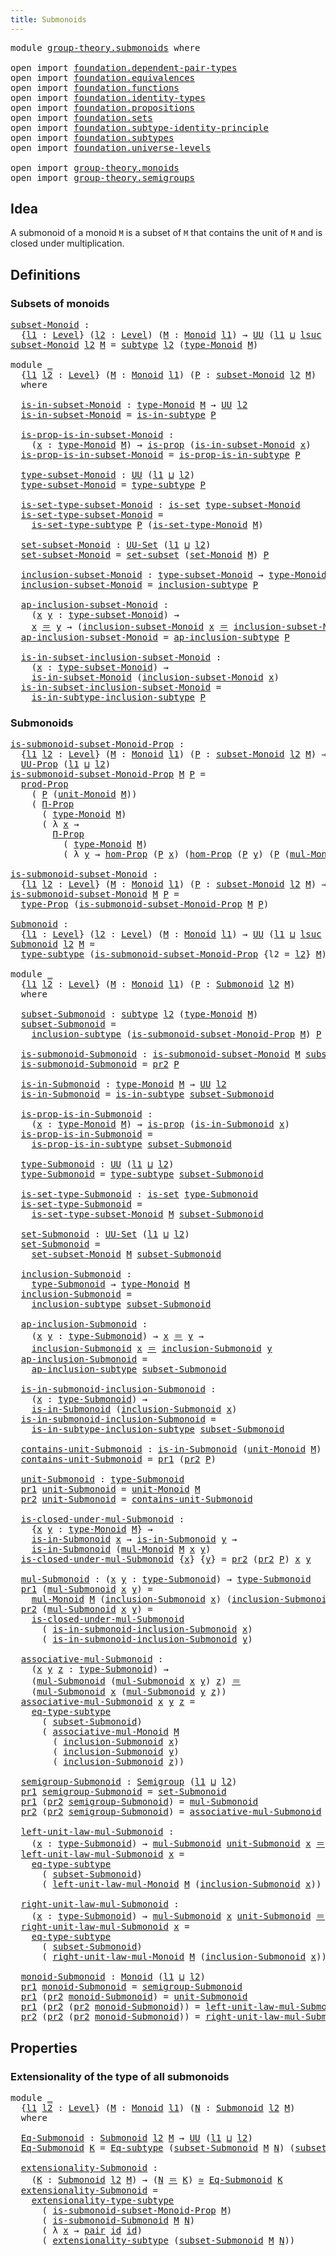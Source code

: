 ```yaml
---
title: Submonoids
---
```


<pre class="Agda"><a id="36" class="Keyword">module</a> <a id="43" href="group-theory.submonoids.html" class="Module">group-theory.submonoids</a> <a id="67" class="Keyword">where</a>

<a id="74" class="Keyword">open</a> <a id="79" class="Keyword">import</a> <a id="86" href="foundation.dependent-pair-types.html" class="Module">foundation.dependent-pair-types</a>
<a id="118" class="Keyword">open</a> <a id="123" class="Keyword">import</a> <a id="130" href="foundation.equivalences.html" class="Module">foundation.equivalences</a>
<a id="154" class="Keyword">open</a> <a id="159" class="Keyword">import</a> <a id="166" href="foundation.functions.html" class="Module">foundation.functions</a>
<a id="187" class="Keyword">open</a> <a id="192" class="Keyword">import</a> <a id="199" href="foundation.identity-types.html" class="Module">foundation.identity-types</a>
<a id="225" class="Keyword">open</a> <a id="230" class="Keyword">import</a> <a id="237" href="foundation.propositions.html" class="Module">foundation.propositions</a>
<a id="261" class="Keyword">open</a> <a id="266" class="Keyword">import</a> <a id="273" href="foundation.sets.html" class="Module">foundation.sets</a>
<a id="289" class="Keyword">open</a> <a id="294" class="Keyword">import</a> <a id="301" href="foundation.subtype-identity-principle.html" class="Module">foundation.subtype-identity-principle</a>
<a id="339" class="Keyword">open</a> <a id="344" class="Keyword">import</a> <a id="351" href="foundation.subtypes.html" class="Module">foundation.subtypes</a>
<a id="371" class="Keyword">open</a> <a id="376" class="Keyword">import</a> <a id="383" href="foundation.universe-levels.html" class="Module">foundation.universe-levels</a>

<a id="411" class="Keyword">open</a> <a id="416" class="Keyword">import</a> <a id="423" href="group-theory.monoids.html" class="Module">group-theory.monoids</a>
<a id="444" class="Keyword">open</a> <a id="449" class="Keyword">import</a> <a id="456" href="group-theory.semigroups.html" class="Module">group-theory.semigroups</a>
</pre>
## Idea

A submonoid of a monoid `M` is a subset of `M` that contains the unit of `M` and is closed under multiplication.

## Definitions

### Subsets of monoids

<pre class="Agda"><a id="subset-Monoid"></a><a id="656" href="group-theory.submonoids.html#656" class="Function">subset-Monoid</a> <a id="670" class="Symbol">:</a>
  <a id="674" class="Symbol">{</a><a id="675" href="group-theory.submonoids.html#675" class="Bound">l1</a> <a id="678" class="Symbol">:</a> <a id="680" href="Agda.Primitive.html#597" class="Postulate">Level</a><a id="685" class="Symbol">}</a> <a id="687" class="Symbol">(</a><a id="688" href="group-theory.submonoids.html#688" class="Bound">l2</a> <a id="691" class="Symbol">:</a> <a id="693" href="Agda.Primitive.html#597" class="Postulate">Level</a><a id="698" class="Symbol">)</a> <a id="700" class="Symbol">(</a><a id="701" href="group-theory.submonoids.html#701" class="Bound">M</a> <a id="703" class="Symbol">:</a> <a id="705" href="group-theory.monoids.html#1025" class="Function">Monoid</a> <a id="712" href="group-theory.submonoids.html#675" class="Bound">l1</a><a id="714" class="Symbol">)</a> <a id="716" class="Symbol">→</a> <a id="718" href="foundation-core.universe-levels.html#235" class="Primitive">UU</a> <a id="721" class="Symbol">(</a><a id="722" href="group-theory.submonoids.html#675" class="Bound">l1</a> <a id="725" href="Agda.Primitive.html#810" class="Primitive Operator">⊔</a> <a id="727" href="Agda.Primitive.html#780" class="Primitive">lsuc</a> <a id="732" href="group-theory.submonoids.html#688" class="Bound">l2</a><a id="734" class="Symbol">)</a>
<a id="736" href="group-theory.submonoids.html#656" class="Function">subset-Monoid</a> <a id="750" href="group-theory.submonoids.html#750" class="Bound">l2</a> <a id="753" href="group-theory.submonoids.html#753" class="Bound">M</a> <a id="755" class="Symbol">=</a> <a id="757" href="foundation-core.subtypes.html#2275" class="Function">subtype</a> <a id="765" href="group-theory.submonoids.html#750" class="Bound">l2</a> <a id="768" class="Symbol">(</a><a id="769" href="group-theory.monoids.html#1200" class="Function">type-Monoid</a> <a id="781" href="group-theory.submonoids.html#753" class="Bound">M</a><a id="782" class="Symbol">)</a>

<a id="785" class="Keyword">module</a> <a id="792" href="group-theory.submonoids.html#792" class="Module">_</a>
  <a id="796" class="Symbol">{</a><a id="797" href="group-theory.submonoids.html#797" class="Bound">l1</a> <a id="800" href="group-theory.submonoids.html#800" class="Bound">l2</a> <a id="803" class="Symbol">:</a> <a id="805" href="Agda.Primitive.html#597" class="Postulate">Level</a><a id="810" class="Symbol">}</a> <a id="812" class="Symbol">(</a><a id="813" href="group-theory.submonoids.html#813" class="Bound">M</a> <a id="815" class="Symbol">:</a> <a id="817" href="group-theory.monoids.html#1025" class="Function">Monoid</a> <a id="824" href="group-theory.submonoids.html#797" class="Bound">l1</a><a id="826" class="Symbol">)</a> <a id="828" class="Symbol">(</a><a id="829" href="group-theory.submonoids.html#829" class="Bound">P</a> <a id="831" class="Symbol">:</a> <a id="833" href="group-theory.submonoids.html#656" class="Function">subset-Monoid</a> <a id="847" href="group-theory.submonoids.html#800" class="Bound">l2</a> <a id="850" href="group-theory.submonoids.html#813" class="Bound">M</a><a id="851" class="Symbol">)</a>
  <a id="855" class="Keyword">where</a>

  <a id="864" href="group-theory.submonoids.html#864" class="Function">is-in-subset-Monoid</a> <a id="884" class="Symbol">:</a> <a id="886" href="group-theory.monoids.html#1200" class="Function">type-Monoid</a> <a id="898" href="group-theory.submonoids.html#813" class="Bound">M</a> <a id="900" class="Symbol">→</a> <a id="902" href="foundation-core.universe-levels.html#235" class="Primitive">UU</a> <a id="905" href="group-theory.submonoids.html#800" class="Bound">l2</a>
  <a id="910" href="group-theory.submonoids.html#864" class="Function">is-in-subset-Monoid</a> <a id="930" class="Symbol">=</a> <a id="932" href="foundation-core.subtypes.html#2439" class="Function">is-in-subtype</a> <a id="946" href="group-theory.submonoids.html#829" class="Bound">P</a>

  <a id="951" href="group-theory.submonoids.html#951" class="Function">is-prop-is-in-subset-Monoid</a> <a id="979" class="Symbol">:</a>
    <a id="985" class="Symbol">(</a><a id="986" href="group-theory.submonoids.html#986" class="Bound">x</a> <a id="988" class="Symbol">:</a> <a id="990" href="group-theory.monoids.html#1200" class="Function">type-Monoid</a> <a id="1002" href="group-theory.submonoids.html#813" class="Bound">M</a><a id="1003" class="Symbol">)</a> <a id="1005" class="Symbol">→</a> <a id="1007" href="foundation-core.propositions.html#1309" class="Function">is-prop</a> <a id="1015" class="Symbol">(</a><a id="1016" href="group-theory.submonoids.html#864" class="Function">is-in-subset-Monoid</a> <a id="1036" href="group-theory.submonoids.html#986" class="Bound">x</a><a id="1037" class="Symbol">)</a>
  <a id="1041" href="group-theory.submonoids.html#951" class="Function">is-prop-is-in-subset-Monoid</a> <a id="1069" class="Symbol">=</a> <a id="1071" href="foundation-core.subtypes.html#2504" class="Function">is-prop-is-in-subtype</a> <a id="1093" href="group-theory.submonoids.html#829" class="Bound">P</a>

  <a id="1098" href="group-theory.submonoids.html#1098" class="Function">type-subset-Monoid</a> <a id="1117" class="Symbol">:</a> <a id="1119" href="foundation-core.universe-levels.html#235" class="Primitive">UU</a> <a id="1122" class="Symbol">(</a><a id="1123" href="group-theory.submonoids.html#797" class="Bound">l1</a> <a id="1126" href="Agda.Primitive.html#810" class="Primitive Operator">⊔</a> <a id="1128" href="group-theory.submonoids.html#800" class="Bound">l2</a><a id="1130" class="Symbol">)</a>
  <a id="1134" href="group-theory.submonoids.html#1098" class="Function">type-subset-Monoid</a> <a id="1153" class="Symbol">=</a> <a id="1155" href="foundation-core.subtypes.html#2619" class="Function">type-subtype</a> <a id="1168" href="group-theory.submonoids.html#829" class="Bound">P</a>

  <a id="1173" href="group-theory.submonoids.html#1173" class="Function">is-set-type-subset-Monoid</a> <a id="1199" class="Symbol">:</a> <a id="1201" href="foundation-core.sets.html#1113" class="Function">is-set</a> <a id="1208" href="group-theory.submonoids.html#1098" class="Function">type-subset-Monoid</a>
  <a id="1229" href="group-theory.submonoids.html#1173" class="Function">is-set-type-subset-Monoid</a> <a id="1255" class="Symbol">=</a>
    <a id="1261" href="foundation-core.subtypes.html#5363" class="Function">is-set-type-subtype</a> <a id="1281" href="group-theory.submonoids.html#829" class="Bound">P</a> <a id="1283" class="Symbol">(</a><a id="1284" href="group-theory.monoids.html#1403" class="Function">is-set-type-Monoid</a> <a id="1303" href="group-theory.submonoids.html#813" class="Bound">M</a><a id="1304" class="Symbol">)</a>

  <a id="1309" href="group-theory.submonoids.html#1309" class="Function">set-subset-Monoid</a> <a id="1327" class="Symbol">:</a> <a id="1329" href="foundation-core.sets.html#1190" class="Function">UU-Set</a> <a id="1336" class="Symbol">(</a><a id="1337" href="group-theory.submonoids.html#797" class="Bound">l1</a> <a id="1340" href="Agda.Primitive.html#810" class="Primitive Operator">⊔</a> <a id="1342" href="group-theory.submonoids.html#800" class="Bound">l2</a><a id="1344" class="Symbol">)</a>
  <a id="1348" href="group-theory.submonoids.html#1309" class="Function">set-subset-Monoid</a> <a id="1366" class="Symbol">=</a> <a id="1368" href="foundation-core.subtypes.html#5829" class="Function">set-subset</a> <a id="1379" class="Symbol">(</a><a id="1380" href="group-theory.monoids.html#1301" class="Function">set-Monoid</a> <a id="1391" href="group-theory.submonoids.html#813" class="Bound">M</a><a id="1392" class="Symbol">)</a> <a id="1394" href="group-theory.submonoids.html#829" class="Bound">P</a>

  <a id="1399" href="group-theory.submonoids.html#1399" class="Function">inclusion-subset-Monoid</a> <a id="1423" class="Symbol">:</a> <a id="1425" href="group-theory.submonoids.html#1098" class="Function">type-subset-Monoid</a> <a id="1444" class="Symbol">→</a> <a id="1446" href="group-theory.monoids.html#1200" class="Function">type-Monoid</a> <a id="1458" href="group-theory.submonoids.html#813" class="Bound">M</a>
  <a id="1462" href="group-theory.submonoids.html#1399" class="Function">inclusion-subset-Monoid</a> <a id="1486" class="Symbol">=</a> <a id="1488" href="foundation-core.subtypes.html#2685" class="Function">inclusion-subtype</a> <a id="1506" href="group-theory.submonoids.html#829" class="Bound">P</a>

  <a id="1511" href="group-theory.submonoids.html#1511" class="Function">ap-inclusion-subset-Monoid</a> <a id="1538" class="Symbol">:</a>
    <a id="1544" class="Symbol">(</a><a id="1545" href="group-theory.submonoids.html#1545" class="Bound">x</a> <a id="1547" href="group-theory.submonoids.html#1547" class="Bound">y</a> <a id="1549" class="Symbol">:</a> <a id="1551" href="group-theory.submonoids.html#1098" class="Function">type-subset-Monoid</a><a id="1569" class="Symbol">)</a> <a id="1571" class="Symbol">→</a>
    <a id="1577" href="group-theory.submonoids.html#1545" class="Bound">x</a> <a id="1579" href="foundation-core.identity-types.html#1865" class="Function Operator">＝</a> <a id="1581" href="group-theory.submonoids.html#1547" class="Bound">y</a> <a id="1583" class="Symbol">→</a> <a id="1585" class="Symbol">(</a><a id="1586" href="group-theory.submonoids.html#1399" class="Function">inclusion-subset-Monoid</a> <a id="1610" href="group-theory.submonoids.html#1545" class="Bound">x</a> <a id="1612" href="foundation-core.identity-types.html#1865" class="Function Operator">＝</a> <a id="1614" href="group-theory.submonoids.html#1399" class="Function">inclusion-subset-Monoid</a> <a id="1638" href="group-theory.submonoids.html#1547" class="Bound">y</a><a id="1639" class="Symbol">)</a>
  <a id="1643" href="group-theory.submonoids.html#1511" class="Function">ap-inclusion-subset-Monoid</a> <a id="1670" class="Symbol">=</a> <a id="1672" href="foundation-core.subtypes.html#2751" class="Function">ap-inclusion-subtype</a> <a id="1693" href="group-theory.submonoids.html#829" class="Bound">P</a>

  <a id="1698" href="group-theory.submonoids.html#1698" class="Function">is-in-subset-inclusion-subset-Monoid</a> <a id="1735" class="Symbol">:</a>
    <a id="1741" class="Symbol">(</a><a id="1742" href="group-theory.submonoids.html#1742" class="Bound">x</a> <a id="1744" class="Symbol">:</a> <a id="1746" href="group-theory.submonoids.html#1098" class="Function">type-subset-Monoid</a><a id="1764" class="Symbol">)</a> <a id="1766" class="Symbol">→</a>
    <a id="1772" href="group-theory.submonoids.html#864" class="Function">is-in-subset-Monoid</a> <a id="1792" class="Symbol">(</a><a id="1793" href="group-theory.submonoids.html#1399" class="Function">inclusion-subset-Monoid</a> <a id="1817" href="group-theory.submonoids.html#1742" class="Bound">x</a><a id="1818" class="Symbol">)</a>
  <a id="1822" href="group-theory.submonoids.html#1698" class="Function">is-in-subset-inclusion-subset-Monoid</a> <a id="1859" class="Symbol">=</a>
    <a id="1865" href="foundation-core.subtypes.html#2914" class="Function">is-in-subtype-inclusion-subtype</a> <a id="1897" href="group-theory.submonoids.html#829" class="Bound">P</a>
</pre>
### Submonoids

<pre class="Agda"><a id="is-submonoid-subset-Monoid-Prop"></a><a id="1928" href="group-theory.submonoids.html#1928" class="Function">is-submonoid-subset-Monoid-Prop</a> <a id="1960" class="Symbol">:</a>
  <a id="1964" class="Symbol">{</a><a id="1965" href="group-theory.submonoids.html#1965" class="Bound">l1</a> <a id="1968" href="group-theory.submonoids.html#1968" class="Bound">l2</a> <a id="1971" class="Symbol">:</a> <a id="1973" href="Agda.Primitive.html#597" class="Postulate">Level</a><a id="1978" class="Symbol">}</a> <a id="1980" class="Symbol">(</a><a id="1981" href="group-theory.submonoids.html#1981" class="Bound">M</a> <a id="1983" class="Symbol">:</a> <a id="1985" href="group-theory.monoids.html#1025" class="Function">Monoid</a> <a id="1992" href="group-theory.submonoids.html#1965" class="Bound">l1</a><a id="1994" class="Symbol">)</a> <a id="1996" class="Symbol">(</a><a id="1997" href="group-theory.submonoids.html#1997" class="Bound">P</a> <a id="1999" class="Symbol">:</a> <a id="2001" href="group-theory.submonoids.html#656" class="Function">subset-Monoid</a> <a id="2015" href="group-theory.submonoids.html#1968" class="Bound">l2</a> <a id="2018" href="group-theory.submonoids.html#1981" class="Bound">M</a><a id="2019" class="Symbol">)</a> <a id="2021" class="Symbol">→</a>
  <a id="2025" href="foundation-core.propositions.html#1393" class="Function">UU-Prop</a> <a id="2033" class="Symbol">(</a><a id="2034" href="group-theory.submonoids.html#1965" class="Bound">l1</a> <a id="2037" href="Agda.Primitive.html#810" class="Primitive Operator">⊔</a> <a id="2039" href="group-theory.submonoids.html#1968" class="Bound">l2</a><a id="2041" class="Symbol">)</a>
<a id="2043" href="group-theory.submonoids.html#1928" class="Function">is-submonoid-subset-Monoid-Prop</a> <a id="2075" href="group-theory.submonoids.html#2075" class="Bound">M</a> <a id="2077" href="group-theory.submonoids.html#2077" class="Bound">P</a> <a id="2079" class="Symbol">=</a>
  <a id="2083" href="foundation-core.propositions.html#5874" class="Function">prod-Prop</a>
    <a id="2097" class="Symbol">(</a> <a id="2099" href="group-theory.submonoids.html#2077" class="Bound">P</a> <a id="2101" class="Symbol">(</a><a id="2102" href="group-theory.monoids.html#2049" class="Function">unit-Monoid</a> <a id="2114" href="group-theory.submonoids.html#2075" class="Bound">M</a><a id="2115" class="Symbol">))</a>
    <a id="2122" class="Symbol">(</a> <a id="2124" href="foundation-core.propositions.html#6694" class="Function">Π-Prop</a>
      <a id="2137" class="Symbol">(</a> <a id="2139" href="group-theory.monoids.html#1200" class="Function">type-Monoid</a> <a id="2151" href="group-theory.submonoids.html#2075" class="Bound">M</a><a id="2152" class="Symbol">)</a>
      <a id="2160" class="Symbol">(</a> <a id="2162" class="Symbol">λ</a> <a id="2164" href="group-theory.submonoids.html#2164" class="Bound">x</a> <a id="2166" class="Symbol">→</a>
        <a id="2176" href="foundation-core.propositions.html#6694" class="Function">Π-Prop</a>
          <a id="2193" class="Symbol">(</a> <a id="2195" href="group-theory.monoids.html#1200" class="Function">type-Monoid</a> <a id="2207" href="group-theory.submonoids.html#2075" class="Bound">M</a><a id="2208" class="Symbol">)</a>
          <a id="2220" class="Symbol">(</a> <a id="2222" class="Symbol">λ</a> <a id="2224" href="group-theory.submonoids.html#2224" class="Bound">y</a> <a id="2226" class="Symbol">→</a> <a id="2228" href="foundation-core.propositions.html#8796" class="Function">hom-Prop</a> <a id="2237" class="Symbol">(</a><a id="2238" href="group-theory.submonoids.html#2077" class="Bound">P</a> <a id="2240" href="group-theory.submonoids.html#2164" class="Bound">x</a><a id="2241" class="Symbol">)</a> <a id="2243" class="Symbol">(</a><a id="2244" href="foundation-core.propositions.html#8796" class="Function">hom-Prop</a> <a id="2253" class="Symbol">(</a><a id="2254" href="group-theory.submonoids.html#2077" class="Bound">P</a> <a id="2256" href="group-theory.submonoids.html#2224" class="Bound">y</a><a id="2257" class="Symbol">)</a> <a id="2259" class="Symbol">(</a><a id="2260" href="group-theory.submonoids.html#2077" class="Bound">P</a> <a id="2262" class="Symbol">(</a><a id="2263" href="group-theory.monoids.html#1545" class="Function">mul-Monoid</a> <a id="2274" href="group-theory.submonoids.html#2075" class="Bound">M</a> <a id="2276" href="group-theory.submonoids.html#2164" class="Bound">x</a> <a id="2278" href="group-theory.submonoids.html#2224" class="Bound">y</a><a id="2279" class="Symbol">))))))</a>

<a id="is-submonoid-subset-Monoid"></a><a id="2287" href="group-theory.submonoids.html#2287" class="Function">is-submonoid-subset-Monoid</a> <a id="2314" class="Symbol">:</a>
  <a id="2318" class="Symbol">{</a><a id="2319" href="group-theory.submonoids.html#2319" class="Bound">l1</a> <a id="2322" href="group-theory.submonoids.html#2322" class="Bound">l2</a> <a id="2325" class="Symbol">:</a> <a id="2327" href="Agda.Primitive.html#597" class="Postulate">Level</a><a id="2332" class="Symbol">}</a> <a id="2334" class="Symbol">(</a><a id="2335" href="group-theory.submonoids.html#2335" class="Bound">M</a> <a id="2337" class="Symbol">:</a> <a id="2339" href="group-theory.monoids.html#1025" class="Function">Monoid</a> <a id="2346" href="group-theory.submonoids.html#2319" class="Bound">l1</a><a id="2348" class="Symbol">)</a> <a id="2350" class="Symbol">(</a><a id="2351" href="group-theory.submonoids.html#2351" class="Bound">P</a> <a id="2353" class="Symbol">:</a> <a id="2355" href="group-theory.submonoids.html#656" class="Function">subset-Monoid</a> <a id="2369" href="group-theory.submonoids.html#2322" class="Bound">l2</a> <a id="2372" href="group-theory.submonoids.html#2335" class="Bound">M</a><a id="2373" class="Symbol">)</a> <a id="2375" class="Symbol">→</a> <a id="2377" href="foundation-core.universe-levels.html#235" class="Primitive">UU</a> <a id="2380" class="Symbol">(</a><a id="2381" href="group-theory.submonoids.html#2319" class="Bound">l1</a> <a id="2384" href="Agda.Primitive.html#810" class="Primitive Operator">⊔</a> <a id="2386" href="group-theory.submonoids.html#2322" class="Bound">l2</a><a id="2388" class="Symbol">)</a>
<a id="2390" href="group-theory.submonoids.html#2287" class="Function">is-submonoid-subset-Monoid</a> <a id="2417" href="group-theory.submonoids.html#2417" class="Bound">M</a> <a id="2419" href="group-theory.submonoids.html#2419" class="Bound">P</a> <a id="2421" class="Symbol">=</a>
  <a id="2425" href="foundation-core.propositions.html#1495" class="Function">type-Prop</a> <a id="2435" class="Symbol">(</a><a id="2436" href="group-theory.submonoids.html#1928" class="Function">is-submonoid-subset-Monoid-Prop</a> <a id="2468" href="group-theory.submonoids.html#2417" class="Bound">M</a> <a id="2470" href="group-theory.submonoids.html#2419" class="Bound">P</a><a id="2471" class="Symbol">)</a>

<a id="Submonoid"></a><a id="2474" href="group-theory.submonoids.html#2474" class="Function">Submonoid</a> <a id="2484" class="Symbol">:</a>
  <a id="2488" class="Symbol">{</a><a id="2489" href="group-theory.submonoids.html#2489" class="Bound">l1</a> <a id="2492" class="Symbol">:</a> <a id="2494" href="Agda.Primitive.html#597" class="Postulate">Level</a><a id="2499" class="Symbol">}</a> <a id="2501" class="Symbol">(</a><a id="2502" href="group-theory.submonoids.html#2502" class="Bound">l2</a> <a id="2505" class="Symbol">:</a> <a id="2507" href="Agda.Primitive.html#597" class="Postulate">Level</a><a id="2512" class="Symbol">)</a> <a id="2514" class="Symbol">(</a><a id="2515" href="group-theory.submonoids.html#2515" class="Bound">M</a> <a id="2517" class="Symbol">:</a> <a id="2519" href="group-theory.monoids.html#1025" class="Function">Monoid</a> <a id="2526" href="group-theory.submonoids.html#2489" class="Bound">l1</a><a id="2528" class="Symbol">)</a> <a id="2530" class="Symbol">→</a> <a id="2532" href="foundation-core.universe-levels.html#235" class="Primitive">UU</a> <a id="2535" class="Symbol">(</a><a id="2536" href="group-theory.submonoids.html#2489" class="Bound">l1</a> <a id="2539" href="Agda.Primitive.html#810" class="Primitive Operator">⊔</a> <a id="2541" href="Agda.Primitive.html#780" class="Primitive">lsuc</a> <a id="2546" href="group-theory.submonoids.html#2502" class="Bound">l2</a><a id="2548" class="Symbol">)</a>
<a id="2550" href="group-theory.submonoids.html#2474" class="Function">Submonoid</a> <a id="2560" href="group-theory.submonoids.html#2560" class="Bound">l2</a> <a id="2563" href="group-theory.submonoids.html#2563" class="Bound">M</a> <a id="2565" class="Symbol">=</a>
  <a id="2569" href="foundation-core.subtypes.html#2619" class="Function">type-subtype</a> <a id="2582" class="Symbol">(</a><a id="2583" href="group-theory.submonoids.html#1928" class="Function">is-submonoid-subset-Monoid-Prop</a> <a id="2615" class="Symbol">{</a><a id="2616" class="Argument">l2</a> <a id="2619" class="Symbol">=</a> <a id="2621" href="group-theory.submonoids.html#2560" class="Bound">l2</a><a id="2623" class="Symbol">}</a> <a id="2625" href="group-theory.submonoids.html#2563" class="Bound">M</a><a id="2626" class="Symbol">)</a>

<a id="2629" class="Keyword">module</a> <a id="2636" href="group-theory.submonoids.html#2636" class="Module">_</a>
  <a id="2640" class="Symbol">{</a><a id="2641" href="group-theory.submonoids.html#2641" class="Bound">l1</a> <a id="2644" href="group-theory.submonoids.html#2644" class="Bound">l2</a> <a id="2647" class="Symbol">:</a> <a id="2649" href="Agda.Primitive.html#597" class="Postulate">Level</a><a id="2654" class="Symbol">}</a> <a id="2656" class="Symbol">(</a><a id="2657" href="group-theory.submonoids.html#2657" class="Bound">M</a> <a id="2659" class="Symbol">:</a> <a id="2661" href="group-theory.monoids.html#1025" class="Function">Monoid</a> <a id="2668" href="group-theory.submonoids.html#2641" class="Bound">l1</a><a id="2670" class="Symbol">)</a> <a id="2672" class="Symbol">(</a><a id="2673" href="group-theory.submonoids.html#2673" class="Bound">P</a> <a id="2675" class="Symbol">:</a> <a id="2677" href="group-theory.submonoids.html#2474" class="Function">Submonoid</a> <a id="2687" href="group-theory.submonoids.html#2644" class="Bound">l2</a> <a id="2690" href="group-theory.submonoids.html#2657" class="Bound">M</a><a id="2691" class="Symbol">)</a>
  <a id="2695" class="Keyword">where</a>

  <a id="2704" href="group-theory.submonoids.html#2704" class="Function">subset-Submonoid</a> <a id="2721" class="Symbol">:</a> <a id="2723" href="foundation-core.subtypes.html#2275" class="Function">subtype</a> <a id="2731" href="group-theory.submonoids.html#2644" class="Bound">l2</a> <a id="2734" class="Symbol">(</a><a id="2735" href="group-theory.monoids.html#1200" class="Function">type-Monoid</a> <a id="2747" href="group-theory.submonoids.html#2657" class="Bound">M</a><a id="2748" class="Symbol">)</a>
  <a id="2752" href="group-theory.submonoids.html#2704" class="Function">subset-Submonoid</a> <a id="2769" class="Symbol">=</a>
    <a id="2775" href="foundation-core.subtypes.html#2685" class="Function">inclusion-subtype</a> <a id="2793" class="Symbol">(</a><a id="2794" href="group-theory.submonoids.html#1928" class="Function">is-submonoid-subset-Monoid-Prop</a> <a id="2826" href="group-theory.submonoids.html#2657" class="Bound">M</a><a id="2827" class="Symbol">)</a> <a id="2829" href="group-theory.submonoids.html#2673" class="Bound">P</a>

  <a id="2834" href="group-theory.submonoids.html#2834" class="Function">is-submonoid-Submonoid</a> <a id="2857" class="Symbol">:</a> <a id="2859" href="group-theory.submonoids.html#2287" class="Function">is-submonoid-subset-Monoid</a> <a id="2886" href="group-theory.submonoids.html#2657" class="Bound">M</a> <a id="2888" href="group-theory.submonoids.html#2704" class="Function">subset-Submonoid</a>
  <a id="2907" href="group-theory.submonoids.html#2834" class="Function">is-submonoid-Submonoid</a> <a id="2930" class="Symbol">=</a> <a id="2932" href="foundation-core.dependent-pair-types.html#617" class="Field">pr2</a> <a id="2936" href="group-theory.submonoids.html#2673" class="Bound">P</a>

  <a id="2941" href="group-theory.submonoids.html#2941" class="Function">is-in-Submonoid</a> <a id="2957" class="Symbol">:</a> <a id="2959" href="group-theory.monoids.html#1200" class="Function">type-Monoid</a> <a id="2971" href="group-theory.submonoids.html#2657" class="Bound">M</a> <a id="2973" class="Symbol">→</a> <a id="2975" href="foundation-core.universe-levels.html#235" class="Primitive">UU</a> <a id="2978" href="group-theory.submonoids.html#2644" class="Bound">l2</a>
  <a id="2983" href="group-theory.submonoids.html#2941" class="Function">is-in-Submonoid</a> <a id="2999" class="Symbol">=</a> <a id="3001" href="foundation-core.subtypes.html#2439" class="Function">is-in-subtype</a> <a id="3015" href="group-theory.submonoids.html#2704" class="Function">subset-Submonoid</a>

  <a id="3035" href="group-theory.submonoids.html#3035" class="Function">is-prop-is-in-Submonoid</a> <a id="3059" class="Symbol">:</a>
    <a id="3065" class="Symbol">(</a><a id="3066" href="group-theory.submonoids.html#3066" class="Bound">x</a> <a id="3068" class="Symbol">:</a> <a id="3070" href="group-theory.monoids.html#1200" class="Function">type-Monoid</a> <a id="3082" href="group-theory.submonoids.html#2657" class="Bound">M</a><a id="3083" class="Symbol">)</a> <a id="3085" class="Symbol">→</a> <a id="3087" href="foundation-core.propositions.html#1309" class="Function">is-prop</a> <a id="3095" class="Symbol">(</a><a id="3096" href="group-theory.submonoids.html#2941" class="Function">is-in-Submonoid</a> <a id="3112" href="group-theory.submonoids.html#3066" class="Bound">x</a><a id="3113" class="Symbol">)</a>
  <a id="3117" href="group-theory.submonoids.html#3035" class="Function">is-prop-is-in-Submonoid</a> <a id="3141" class="Symbol">=</a>
    <a id="3147" href="foundation-core.subtypes.html#2504" class="Function">is-prop-is-in-subtype</a> <a id="3169" href="group-theory.submonoids.html#2704" class="Function">subset-Submonoid</a>

  <a id="3189" href="group-theory.submonoids.html#3189" class="Function">type-Submonoid</a> <a id="3204" class="Symbol">:</a> <a id="3206" href="foundation-core.universe-levels.html#235" class="Primitive">UU</a> <a id="3209" class="Symbol">(</a><a id="3210" href="group-theory.submonoids.html#2641" class="Bound">l1</a> <a id="3213" href="Agda.Primitive.html#810" class="Primitive Operator">⊔</a> <a id="3215" href="group-theory.submonoids.html#2644" class="Bound">l2</a><a id="3217" class="Symbol">)</a>
  <a id="3221" href="group-theory.submonoids.html#3189" class="Function">type-Submonoid</a> <a id="3236" class="Symbol">=</a> <a id="3238" href="foundation-core.subtypes.html#2619" class="Function">type-subtype</a> <a id="3251" href="group-theory.submonoids.html#2704" class="Function">subset-Submonoid</a>

  <a id="3271" href="group-theory.submonoids.html#3271" class="Function">is-set-type-Submonoid</a> <a id="3293" class="Symbol">:</a> <a id="3295" href="foundation-core.sets.html#1113" class="Function">is-set</a> <a id="3302" href="group-theory.submonoids.html#3189" class="Function">type-Submonoid</a>
  <a id="3319" href="group-theory.submonoids.html#3271" class="Function">is-set-type-Submonoid</a> <a id="3341" class="Symbol">=</a>
    <a id="3347" href="group-theory.submonoids.html#1173" class="Function">is-set-type-subset-Monoid</a> <a id="3373" href="group-theory.submonoids.html#2657" class="Bound">M</a> <a id="3375" href="group-theory.submonoids.html#2704" class="Function">subset-Submonoid</a>

  <a id="3395" href="group-theory.submonoids.html#3395" class="Function">set-Submonoid</a> <a id="3409" class="Symbol">:</a> <a id="3411" href="foundation-core.sets.html#1190" class="Function">UU-Set</a> <a id="3418" class="Symbol">(</a><a id="3419" href="group-theory.submonoids.html#2641" class="Bound">l1</a> <a id="3422" href="Agda.Primitive.html#810" class="Primitive Operator">⊔</a> <a id="3424" href="group-theory.submonoids.html#2644" class="Bound">l2</a><a id="3426" class="Symbol">)</a>
  <a id="3430" href="group-theory.submonoids.html#3395" class="Function">set-Submonoid</a> <a id="3444" class="Symbol">=</a>
    <a id="3450" href="group-theory.submonoids.html#1309" class="Function">set-subset-Monoid</a> <a id="3468" href="group-theory.submonoids.html#2657" class="Bound">M</a> <a id="3470" href="group-theory.submonoids.html#2704" class="Function">subset-Submonoid</a>

  <a id="3490" href="group-theory.submonoids.html#3490" class="Function">inclusion-Submonoid</a> <a id="3510" class="Symbol">:</a>
    <a id="3516" href="group-theory.submonoids.html#3189" class="Function">type-Submonoid</a> <a id="3531" class="Symbol">→</a> <a id="3533" href="group-theory.monoids.html#1200" class="Function">type-Monoid</a> <a id="3545" href="group-theory.submonoids.html#2657" class="Bound">M</a>
  <a id="3549" href="group-theory.submonoids.html#3490" class="Function">inclusion-Submonoid</a> <a id="3569" class="Symbol">=</a>
    <a id="3575" href="foundation-core.subtypes.html#2685" class="Function">inclusion-subtype</a> <a id="3593" href="group-theory.submonoids.html#2704" class="Function">subset-Submonoid</a>

  <a id="3613" href="group-theory.submonoids.html#3613" class="Function">ap-inclusion-Submonoid</a> <a id="3636" class="Symbol">:</a>
    <a id="3642" class="Symbol">(</a><a id="3643" href="group-theory.submonoids.html#3643" class="Bound">x</a> <a id="3645" href="group-theory.submonoids.html#3645" class="Bound">y</a> <a id="3647" class="Symbol">:</a> <a id="3649" href="group-theory.submonoids.html#3189" class="Function">type-Submonoid</a><a id="3663" class="Symbol">)</a> <a id="3665" class="Symbol">→</a> <a id="3667" href="group-theory.submonoids.html#3643" class="Bound">x</a> <a id="3669" href="foundation-core.identity-types.html#1865" class="Function Operator">＝</a> <a id="3671" href="group-theory.submonoids.html#3645" class="Bound">y</a> <a id="3673" class="Symbol">→</a>
    <a id="3679" href="group-theory.submonoids.html#3490" class="Function">inclusion-Submonoid</a> <a id="3699" href="group-theory.submonoids.html#3643" class="Bound">x</a> <a id="3701" href="foundation-core.identity-types.html#1865" class="Function Operator">＝</a> <a id="3703" href="group-theory.submonoids.html#3490" class="Function">inclusion-Submonoid</a> <a id="3723" href="group-theory.submonoids.html#3645" class="Bound">y</a>
  <a id="3727" href="group-theory.submonoids.html#3613" class="Function">ap-inclusion-Submonoid</a> <a id="3750" class="Symbol">=</a>
    <a id="3756" href="foundation-core.subtypes.html#2751" class="Function">ap-inclusion-subtype</a> <a id="3777" href="group-theory.submonoids.html#2704" class="Function">subset-Submonoid</a>

  <a id="3797" href="group-theory.submonoids.html#3797" class="Function">is-in-submonoid-inclusion-Submonoid</a> <a id="3833" class="Symbol">:</a>
    <a id="3839" class="Symbol">(</a><a id="3840" href="group-theory.submonoids.html#3840" class="Bound">x</a> <a id="3842" class="Symbol">:</a> <a id="3844" href="group-theory.submonoids.html#3189" class="Function">type-Submonoid</a><a id="3858" class="Symbol">)</a> <a id="3860" class="Symbol">→</a>
    <a id="3866" href="group-theory.submonoids.html#2941" class="Function">is-in-Submonoid</a> <a id="3882" class="Symbol">(</a><a id="3883" href="group-theory.submonoids.html#3490" class="Function">inclusion-Submonoid</a> <a id="3903" href="group-theory.submonoids.html#3840" class="Bound">x</a><a id="3904" class="Symbol">)</a>
  <a id="3908" href="group-theory.submonoids.html#3797" class="Function">is-in-submonoid-inclusion-Submonoid</a> <a id="3944" class="Symbol">=</a>
    <a id="3950" href="foundation-core.subtypes.html#2914" class="Function">is-in-subtype-inclusion-subtype</a> <a id="3982" href="group-theory.submonoids.html#2704" class="Function">subset-Submonoid</a>

  <a id="4002" href="group-theory.submonoids.html#4002" class="Function">contains-unit-Submonoid</a> <a id="4026" class="Symbol">:</a> <a id="4028" href="group-theory.submonoids.html#2941" class="Function">is-in-Submonoid</a> <a id="4044" class="Symbol">(</a><a id="4045" href="group-theory.monoids.html#2049" class="Function">unit-Monoid</a> <a id="4057" href="group-theory.submonoids.html#2657" class="Bound">M</a><a id="4058" class="Symbol">)</a>
  <a id="4062" href="group-theory.submonoids.html#4002" class="Function">contains-unit-Submonoid</a> <a id="4086" class="Symbol">=</a> <a id="4088" href="foundation-core.dependent-pair-types.html#605" class="Field">pr1</a> <a id="4092" class="Symbol">(</a><a id="4093" href="foundation-core.dependent-pair-types.html#617" class="Field">pr2</a> <a id="4097" href="group-theory.submonoids.html#2673" class="Bound">P</a><a id="4098" class="Symbol">)</a>

  <a id="4103" href="group-theory.submonoids.html#4103" class="Function">unit-Submonoid</a> <a id="4118" class="Symbol">:</a> <a id="4120" href="group-theory.submonoids.html#3189" class="Function">type-Submonoid</a>
  <a id="4137" href="foundation-core.dependent-pair-types.html#605" class="Field">pr1</a> <a id="4141" href="group-theory.submonoids.html#4103" class="Function">unit-Submonoid</a> <a id="4156" class="Symbol">=</a> <a id="4158" href="group-theory.monoids.html#2049" class="Function">unit-Monoid</a> <a id="4170" href="group-theory.submonoids.html#2657" class="Bound">M</a>
  <a id="4174" href="foundation-core.dependent-pair-types.html#617" class="Field">pr2</a> <a id="4178" href="group-theory.submonoids.html#4103" class="Function">unit-Submonoid</a> <a id="4193" class="Symbol">=</a> <a id="4195" href="group-theory.submonoids.html#4002" class="Function">contains-unit-Submonoid</a>

  <a id="4222" href="group-theory.submonoids.html#4222" class="Function">is-closed-under-mul-Submonoid</a> <a id="4252" class="Symbol">:</a>
    <a id="4258" class="Symbol">{</a><a id="4259" href="group-theory.submonoids.html#4259" class="Bound">x</a> <a id="4261" href="group-theory.submonoids.html#4261" class="Bound">y</a> <a id="4263" class="Symbol">:</a> <a id="4265" href="group-theory.monoids.html#1200" class="Function">type-Monoid</a> <a id="4277" href="group-theory.submonoids.html#2657" class="Bound">M</a><a id="4278" class="Symbol">}</a> <a id="4280" class="Symbol">→</a>
    <a id="4286" href="group-theory.submonoids.html#2941" class="Function">is-in-Submonoid</a> <a id="4302" href="group-theory.submonoids.html#4259" class="Bound">x</a> <a id="4304" class="Symbol">→</a> <a id="4306" href="group-theory.submonoids.html#2941" class="Function">is-in-Submonoid</a> <a id="4322" href="group-theory.submonoids.html#4261" class="Bound">y</a> <a id="4324" class="Symbol">→</a>
    <a id="4330" href="group-theory.submonoids.html#2941" class="Function">is-in-Submonoid</a> <a id="4346" class="Symbol">(</a><a id="4347" href="group-theory.monoids.html#1545" class="Function">mul-Monoid</a> <a id="4358" href="group-theory.submonoids.html#2657" class="Bound">M</a> <a id="4360" href="group-theory.submonoids.html#4259" class="Bound">x</a> <a id="4362" href="group-theory.submonoids.html#4261" class="Bound">y</a><a id="4363" class="Symbol">)</a>
  <a id="4367" href="group-theory.submonoids.html#4222" class="Function">is-closed-under-mul-Submonoid</a> <a id="4397" class="Symbol">{</a><a id="4398" href="group-theory.submonoids.html#4398" class="Bound">x</a><a id="4399" class="Symbol">}</a> <a id="4401" class="Symbol">{</a><a id="4402" href="group-theory.submonoids.html#4402" class="Bound">y</a><a id="4403" class="Symbol">}</a> <a id="4405" class="Symbol">=</a> <a id="4407" href="foundation-core.dependent-pair-types.html#617" class="Field">pr2</a> <a id="4411" class="Symbol">(</a><a id="4412" href="foundation-core.dependent-pair-types.html#617" class="Field">pr2</a> <a id="4416" href="group-theory.submonoids.html#2673" class="Bound">P</a><a id="4417" class="Symbol">)</a> <a id="4419" href="group-theory.submonoids.html#4398" class="Bound">x</a> <a id="4421" href="group-theory.submonoids.html#4402" class="Bound">y</a>

  <a id="4426" href="group-theory.submonoids.html#4426" class="Function">mul-Submonoid</a> <a id="4440" class="Symbol">:</a> <a id="4442" class="Symbol">(</a><a id="4443" href="group-theory.submonoids.html#4443" class="Bound">x</a> <a id="4445" href="group-theory.submonoids.html#4445" class="Bound">y</a> <a id="4447" class="Symbol">:</a> <a id="4449" href="group-theory.submonoids.html#3189" class="Function">type-Submonoid</a><a id="4463" class="Symbol">)</a> <a id="4465" class="Symbol">→</a> <a id="4467" href="group-theory.submonoids.html#3189" class="Function">type-Submonoid</a>
  <a id="4484" href="foundation-core.dependent-pair-types.html#605" class="Field">pr1</a> <a id="4488" class="Symbol">(</a><a id="4489" href="group-theory.submonoids.html#4426" class="Function">mul-Submonoid</a> <a id="4503" href="group-theory.submonoids.html#4503" class="Bound">x</a> <a id="4505" href="group-theory.submonoids.html#4505" class="Bound">y</a><a id="4506" class="Symbol">)</a> <a id="4508" class="Symbol">=</a>
    <a id="4514" href="group-theory.monoids.html#1545" class="Function">mul-Monoid</a> <a id="4525" href="group-theory.submonoids.html#2657" class="Bound">M</a> <a id="4527" class="Symbol">(</a><a id="4528" href="group-theory.submonoids.html#3490" class="Function">inclusion-Submonoid</a> <a id="4548" href="group-theory.submonoids.html#4503" class="Bound">x</a><a id="4549" class="Symbol">)</a> <a id="4551" class="Symbol">(</a><a id="4552" href="group-theory.submonoids.html#3490" class="Function">inclusion-Submonoid</a> <a id="4572" href="group-theory.submonoids.html#4505" class="Bound">y</a><a id="4573" class="Symbol">)</a>
  <a id="4577" href="foundation-core.dependent-pair-types.html#617" class="Field">pr2</a> <a id="4581" class="Symbol">(</a><a id="4582" href="group-theory.submonoids.html#4426" class="Function">mul-Submonoid</a> <a id="4596" href="group-theory.submonoids.html#4596" class="Bound">x</a> <a id="4598" href="group-theory.submonoids.html#4598" class="Bound">y</a><a id="4599" class="Symbol">)</a> <a id="4601" class="Symbol">=</a>
    <a id="4607" href="group-theory.submonoids.html#4222" class="Function">is-closed-under-mul-Submonoid</a>
      <a id="4643" class="Symbol">(</a> <a id="4645" href="group-theory.submonoids.html#3797" class="Function">is-in-submonoid-inclusion-Submonoid</a> <a id="4681" href="group-theory.submonoids.html#4596" class="Bound">x</a><a id="4682" class="Symbol">)</a>
      <a id="4690" class="Symbol">(</a> <a id="4692" href="group-theory.submonoids.html#3797" class="Function">is-in-submonoid-inclusion-Submonoid</a> <a id="4728" href="group-theory.submonoids.html#4598" class="Bound">y</a><a id="4729" class="Symbol">)</a>

  <a id="4734" href="group-theory.submonoids.html#4734" class="Function">associative-mul-Submonoid</a> <a id="4760" class="Symbol">:</a>
    <a id="4766" class="Symbol">(</a><a id="4767" href="group-theory.submonoids.html#4767" class="Bound">x</a> <a id="4769" href="group-theory.submonoids.html#4769" class="Bound">y</a> <a id="4771" href="group-theory.submonoids.html#4771" class="Bound">z</a> <a id="4773" class="Symbol">:</a> <a id="4775" href="group-theory.submonoids.html#3189" class="Function">type-Submonoid</a><a id="4789" class="Symbol">)</a> <a id="4791" class="Symbol">→</a>
    <a id="4797" class="Symbol">(</a><a id="4798" href="group-theory.submonoids.html#4426" class="Function">mul-Submonoid</a> <a id="4812" class="Symbol">(</a><a id="4813" href="group-theory.submonoids.html#4426" class="Function">mul-Submonoid</a> <a id="4827" href="group-theory.submonoids.html#4767" class="Bound">x</a> <a id="4829" href="group-theory.submonoids.html#4769" class="Bound">y</a><a id="4830" class="Symbol">)</a> <a id="4832" href="group-theory.submonoids.html#4771" class="Bound">z</a><a id="4833" class="Symbol">)</a> <a id="4835" href="foundation-core.identity-types.html#1865" class="Function Operator">＝</a>
    <a id="4841" class="Symbol">(</a><a id="4842" href="group-theory.submonoids.html#4426" class="Function">mul-Submonoid</a> <a id="4856" href="group-theory.submonoids.html#4767" class="Bound">x</a> <a id="4858" class="Symbol">(</a><a id="4859" href="group-theory.submonoids.html#4426" class="Function">mul-Submonoid</a> <a id="4873" href="group-theory.submonoids.html#4769" class="Bound">y</a> <a id="4875" href="group-theory.submonoids.html#4771" class="Bound">z</a><a id="4876" class="Symbol">))</a>
  <a id="4881" href="group-theory.submonoids.html#4734" class="Function">associative-mul-Submonoid</a> <a id="4907" href="group-theory.submonoids.html#4907" class="Bound">x</a> <a id="4909" href="group-theory.submonoids.html#4909" class="Bound">y</a> <a id="4911" href="group-theory.submonoids.html#4911" class="Bound">z</a> <a id="4913" class="Symbol">=</a>
    <a id="4919" href="foundation-core.subtypes.html#3455" class="Function">eq-type-subtype</a>
      <a id="4941" class="Symbol">(</a> <a id="4943" href="group-theory.submonoids.html#2704" class="Function">subset-Submonoid</a><a id="4959" class="Symbol">)</a>
      <a id="4967" class="Symbol">(</a> <a id="4969" href="group-theory.monoids.html#1815" class="Function">associative-mul-Monoid</a> <a id="4992" href="group-theory.submonoids.html#2657" class="Bound">M</a>
        <a id="5002" class="Symbol">(</a> <a id="5004" href="group-theory.submonoids.html#3490" class="Function">inclusion-Submonoid</a> <a id="5024" href="group-theory.submonoids.html#4907" class="Bound">x</a><a id="5025" class="Symbol">)</a>
        <a id="5035" class="Symbol">(</a> <a id="5037" href="group-theory.submonoids.html#3490" class="Function">inclusion-Submonoid</a> <a id="5057" href="group-theory.submonoids.html#4909" class="Bound">y</a><a id="5058" class="Symbol">)</a>
        <a id="5068" class="Symbol">(</a> <a id="5070" href="group-theory.submonoids.html#3490" class="Function">inclusion-Submonoid</a> <a id="5090" href="group-theory.submonoids.html#4911" class="Bound">z</a><a id="5091" class="Symbol">))</a>

  <a id="5097" href="group-theory.submonoids.html#5097" class="Function">semigroup-Submonoid</a> <a id="5117" class="Symbol">:</a> <a id="5119" href="group-theory.semigroups.html#750" class="Function">Semigroup</a> <a id="5129" class="Symbol">(</a><a id="5130" href="group-theory.submonoids.html#2641" class="Bound">l1</a> <a id="5133" href="Agda.Primitive.html#810" class="Primitive Operator">⊔</a> <a id="5135" href="group-theory.submonoids.html#2644" class="Bound">l2</a><a id="5137" class="Symbol">)</a>
  <a id="5141" href="foundation-core.dependent-pair-types.html#605" class="Field">pr1</a> <a id="5145" href="group-theory.submonoids.html#5097" class="Function">semigroup-Submonoid</a> <a id="5165" class="Symbol">=</a> <a id="5167" href="group-theory.submonoids.html#3395" class="Function">set-Submonoid</a>
  <a id="5183" href="foundation-core.dependent-pair-types.html#605" class="Field">pr1</a> <a id="5187" class="Symbol">(</a><a id="5188" href="foundation-core.dependent-pair-types.html#617" class="Field">pr2</a> <a id="5192" href="group-theory.submonoids.html#5097" class="Function">semigroup-Submonoid</a><a id="5211" class="Symbol">)</a> <a id="5213" class="Symbol">=</a> <a id="5215" href="group-theory.submonoids.html#4426" class="Function">mul-Submonoid</a>
  <a id="5231" href="foundation-core.dependent-pair-types.html#617" class="Field">pr2</a> <a id="5235" class="Symbol">(</a><a id="5236" href="foundation-core.dependent-pair-types.html#617" class="Field">pr2</a> <a id="5240" href="group-theory.submonoids.html#5097" class="Function">semigroup-Submonoid</a><a id="5259" class="Symbol">)</a> <a id="5261" class="Symbol">=</a> <a id="5263" href="group-theory.submonoids.html#4734" class="Function">associative-mul-Submonoid</a>

  <a id="5292" href="group-theory.submonoids.html#5292" class="Function">left-unit-law-mul-Submonoid</a> <a id="5320" class="Symbol">:</a>
    <a id="5326" class="Symbol">(</a><a id="5327" href="group-theory.submonoids.html#5327" class="Bound">x</a> <a id="5329" class="Symbol">:</a> <a id="5331" href="group-theory.submonoids.html#3189" class="Function">type-Submonoid</a><a id="5345" class="Symbol">)</a> <a id="5347" class="Symbol">→</a> <a id="5349" href="group-theory.submonoids.html#4426" class="Function">mul-Submonoid</a> <a id="5363" href="group-theory.submonoids.html#4103" class="Function">unit-Submonoid</a> <a id="5378" href="group-theory.submonoids.html#5327" class="Bound">x</a> <a id="5380" href="foundation-core.identity-types.html#1865" class="Function Operator">＝</a> <a id="5382" href="group-theory.submonoids.html#5327" class="Bound">x</a>
  <a id="5386" href="group-theory.submonoids.html#5292" class="Function">left-unit-law-mul-Submonoid</a> <a id="5414" href="group-theory.submonoids.html#5414" class="Bound">x</a> <a id="5416" class="Symbol">=</a>
    <a id="5422" href="foundation-core.subtypes.html#3455" class="Function">eq-type-subtype</a>
      <a id="5444" class="Symbol">(</a> <a id="5446" href="group-theory.submonoids.html#2704" class="Function">subset-Submonoid</a><a id="5462" class="Symbol">)</a>
      <a id="5470" class="Symbol">(</a> <a id="5472" href="group-theory.monoids.html#2137" class="Function">left-unit-law-mul-Monoid</a> <a id="5497" href="group-theory.submonoids.html#2657" class="Bound">M</a> <a id="5499" class="Symbol">(</a><a id="5500" href="group-theory.submonoids.html#3490" class="Function">inclusion-Submonoid</a> <a id="5520" href="group-theory.submonoids.html#5414" class="Bound">x</a><a id="5521" class="Symbol">))</a>

  <a id="5527" href="group-theory.submonoids.html#5527" class="Function">right-unit-law-mul-Submonoid</a> <a id="5556" class="Symbol">:</a>
    <a id="5562" class="Symbol">(</a><a id="5563" href="group-theory.submonoids.html#5563" class="Bound">x</a> <a id="5565" class="Symbol">:</a> <a id="5567" href="group-theory.submonoids.html#3189" class="Function">type-Submonoid</a><a id="5581" class="Symbol">)</a> <a id="5583" class="Symbol">→</a> <a id="5585" href="group-theory.submonoids.html#4426" class="Function">mul-Submonoid</a> <a id="5599" href="group-theory.submonoids.html#5563" class="Bound">x</a> <a id="5601" href="group-theory.submonoids.html#4103" class="Function">unit-Submonoid</a> <a id="5616" href="foundation-core.identity-types.html#1865" class="Function Operator">＝</a> <a id="5618" href="group-theory.submonoids.html#5563" class="Bound">x</a>
  <a id="5622" href="group-theory.submonoids.html#5527" class="Function">right-unit-law-mul-Submonoid</a> <a id="5651" href="group-theory.submonoids.html#5651" class="Bound">x</a> <a id="5653" class="Symbol">=</a>
    <a id="5659" href="foundation-core.subtypes.html#3455" class="Function">eq-type-subtype</a>
      <a id="5681" class="Symbol">(</a> <a id="5683" href="group-theory.submonoids.html#2704" class="Function">subset-Submonoid</a><a id="5699" class="Symbol">)</a>
      <a id="5707" class="Symbol">(</a> <a id="5709" href="group-theory.monoids.html#2303" class="Function">right-unit-law-mul-Monoid</a> <a id="5735" href="group-theory.submonoids.html#2657" class="Bound">M</a> <a id="5737" class="Symbol">(</a><a id="5738" href="group-theory.submonoids.html#3490" class="Function">inclusion-Submonoid</a> <a id="5758" href="group-theory.submonoids.html#5651" class="Bound">x</a><a id="5759" class="Symbol">))</a>

  <a id="5765" href="group-theory.submonoids.html#5765" class="Function">monoid-Submonoid</a> <a id="5782" class="Symbol">:</a> <a id="5784" href="group-theory.monoids.html#1025" class="Function">Monoid</a> <a id="5791" class="Symbol">(</a><a id="5792" href="group-theory.submonoids.html#2641" class="Bound">l1</a> <a id="5795" href="Agda.Primitive.html#810" class="Primitive Operator">⊔</a> <a id="5797" href="group-theory.submonoids.html#2644" class="Bound">l2</a><a id="5799" class="Symbol">)</a>
  <a id="5803" href="foundation-core.dependent-pair-types.html#605" class="Field">pr1</a> <a id="5807" href="group-theory.submonoids.html#5765" class="Function">monoid-Submonoid</a> <a id="5824" class="Symbol">=</a> <a id="5826" href="group-theory.submonoids.html#5097" class="Function">semigroup-Submonoid</a>
  <a id="5848" href="foundation-core.dependent-pair-types.html#605" class="Field">pr1</a> <a id="5852" class="Symbol">(</a><a id="5853" href="foundation-core.dependent-pair-types.html#617" class="Field">pr2</a> <a id="5857" href="group-theory.submonoids.html#5765" class="Function">monoid-Submonoid</a><a id="5873" class="Symbol">)</a> <a id="5875" class="Symbol">=</a> <a id="5877" href="group-theory.submonoids.html#4103" class="Function">unit-Submonoid</a>
  <a id="5894" href="foundation-core.dependent-pair-types.html#605" class="Field">pr1</a> <a id="5898" class="Symbol">(</a><a id="5899" href="foundation-core.dependent-pair-types.html#617" class="Field">pr2</a> <a id="5903" class="Symbol">(</a><a id="5904" href="foundation-core.dependent-pair-types.html#617" class="Field">pr2</a> <a id="5908" href="group-theory.submonoids.html#5765" class="Function">monoid-Submonoid</a><a id="5924" class="Symbol">))</a> <a id="5927" class="Symbol">=</a> <a id="5929" href="group-theory.submonoids.html#5292" class="Function">left-unit-law-mul-Submonoid</a>
  <a id="5959" href="foundation-core.dependent-pair-types.html#617" class="Field">pr2</a> <a id="5963" class="Symbol">(</a><a id="5964" href="foundation-core.dependent-pair-types.html#617" class="Field">pr2</a> <a id="5968" class="Symbol">(</a><a id="5969" href="foundation-core.dependent-pair-types.html#617" class="Field">pr2</a> <a id="5973" href="group-theory.submonoids.html#5765" class="Function">monoid-Submonoid</a><a id="5989" class="Symbol">))</a> <a id="5992" class="Symbol">=</a> <a id="5994" href="group-theory.submonoids.html#5527" class="Function">right-unit-law-mul-Submonoid</a>
</pre>
## Properties

### Extensionality of the type of all submonoids

<pre class="Agda"><a id="6101" class="Keyword">module</a> <a id="6108" href="group-theory.submonoids.html#6108" class="Module">_</a>
  <a id="6112" class="Symbol">{</a><a id="6113" href="group-theory.submonoids.html#6113" class="Bound">l1</a> <a id="6116" href="group-theory.submonoids.html#6116" class="Bound">l2</a> <a id="6119" class="Symbol">:</a> <a id="6121" href="Agda.Primitive.html#597" class="Postulate">Level</a><a id="6126" class="Symbol">}</a> <a id="6128" class="Symbol">(</a><a id="6129" href="group-theory.submonoids.html#6129" class="Bound">M</a> <a id="6131" class="Symbol">:</a> <a id="6133" href="group-theory.monoids.html#1025" class="Function">Monoid</a> <a id="6140" href="group-theory.submonoids.html#6113" class="Bound">l1</a><a id="6142" class="Symbol">)</a> <a id="6144" class="Symbol">(</a><a id="6145" href="group-theory.submonoids.html#6145" class="Bound">N</a> <a id="6147" class="Symbol">:</a> <a id="6149" href="group-theory.submonoids.html#2474" class="Function">Submonoid</a> <a id="6159" href="group-theory.submonoids.html#6116" class="Bound">l2</a> <a id="6162" href="group-theory.submonoids.html#6129" class="Bound">M</a><a id="6163" class="Symbol">)</a>
  <a id="6167" class="Keyword">where</a>

  <a id="6176" href="group-theory.submonoids.html#6176" class="Function">Eq-Submonoid</a> <a id="6189" class="Symbol">:</a> <a id="6191" href="group-theory.submonoids.html#2474" class="Function">Submonoid</a> <a id="6201" href="group-theory.submonoids.html#6116" class="Bound">l2</a> <a id="6204" href="group-theory.submonoids.html#6129" class="Bound">M</a> <a id="6206" class="Symbol">→</a> <a id="6208" href="foundation-core.universe-levels.html#235" class="Primitive">UU</a> <a id="6211" class="Symbol">(</a><a id="6212" href="group-theory.submonoids.html#6113" class="Bound">l1</a> <a id="6215" href="Agda.Primitive.html#810" class="Primitive Operator">⊔</a> <a id="6217" href="group-theory.submonoids.html#6116" class="Bound">l2</a><a id="6219" class="Symbol">)</a>
  <a id="6223" href="group-theory.submonoids.html#6176" class="Function">Eq-Submonoid</a> <a id="6236" href="group-theory.submonoids.html#6236" class="Bound">K</a> <a id="6238" class="Symbol">=</a> <a id="6240" href="foundation.subtypes.html#1993" class="Function">Eq-subtype</a> <a id="6251" class="Symbol">(</a><a id="6252" href="group-theory.submonoids.html#2704" class="Function">subset-Submonoid</a> <a id="6269" href="group-theory.submonoids.html#6129" class="Bound">M</a> <a id="6271" href="group-theory.submonoids.html#6145" class="Bound">N</a><a id="6272" class="Symbol">)</a> <a id="6274" class="Symbol">(</a><a id="6275" href="group-theory.submonoids.html#2704" class="Function">subset-Submonoid</a> <a id="6292" href="group-theory.submonoids.html#6129" class="Bound">M</a> <a id="6294" href="group-theory.submonoids.html#6236" class="Bound">K</a><a id="6295" class="Symbol">)</a>

  <a id="6300" href="group-theory.submonoids.html#6300" class="Function">extensionality-Submonoid</a> <a id="6325" class="Symbol">:</a>
    <a id="6331" class="Symbol">(</a><a id="6332" href="group-theory.submonoids.html#6332" class="Bound">K</a> <a id="6334" class="Symbol">:</a> <a id="6336" href="group-theory.submonoids.html#2474" class="Function">Submonoid</a> <a id="6346" href="group-theory.submonoids.html#6116" class="Bound">l2</a> <a id="6349" href="group-theory.submonoids.html#6129" class="Bound">M</a><a id="6350" class="Symbol">)</a> <a id="6352" class="Symbol">→</a> <a id="6354" class="Symbol">(</a><a id="6355" href="group-theory.submonoids.html#6145" class="Bound">N</a> <a id="6357" href="foundation-core.identity-types.html#1865" class="Function Operator">＝</a> <a id="6359" href="group-theory.submonoids.html#6332" class="Bound">K</a><a id="6360" class="Symbol">)</a> <a id="6362" href="foundation-core.equivalences.html#1621" class="Function Operator">≃</a> <a id="6364" href="group-theory.submonoids.html#6176" class="Function">Eq-Submonoid</a> <a id="6377" href="group-theory.submonoids.html#6332" class="Bound">K</a>
  <a id="6381" href="group-theory.submonoids.html#6300" class="Function">extensionality-Submonoid</a> <a id="6406" class="Symbol">=</a>
    <a id="6412" href="foundation-core.subtype-identity-principle.html#3153" class="Function">extensionality-type-subtype</a>
      <a id="6446" class="Symbol">(</a> <a id="6448" href="group-theory.submonoids.html#1928" class="Function">is-submonoid-subset-Monoid-Prop</a> <a id="6480" href="group-theory.submonoids.html#6129" class="Bound">M</a><a id="6481" class="Symbol">)</a>
      <a id="6489" class="Symbol">(</a> <a id="6491" href="group-theory.submonoids.html#2834" class="Function">is-submonoid-Submonoid</a> <a id="6514" href="group-theory.submonoids.html#6129" class="Bound">M</a> <a id="6516" href="group-theory.submonoids.html#6145" class="Bound">N</a><a id="6517" class="Symbol">)</a>
      <a id="6525" class="Symbol">(</a> <a id="6527" class="Symbol">λ</a> <a id="6529" href="group-theory.submonoids.html#6529" class="Bound">x</a> <a id="6531" class="Symbol">→</a> <a id="6533" href="foundation-core.dependent-pair-types.html#588" class="InductiveConstructor">pair</a> <a id="6538" href="foundation-core.functions.html#322" class="Function">id</a> <a id="6541" href="foundation-core.functions.html#322" class="Function">id</a><a id="6543" class="Symbol">)</a>
      <a id="6551" class="Symbol">(</a> <a id="6553" href="foundation.subtypes.html#2074" class="Function">extensionality-subtype</a> <a id="6576" class="Symbol">(</a><a id="6577" href="group-theory.submonoids.html#2704" class="Function">subset-Submonoid</a> <a id="6594" href="group-theory.submonoids.html#6129" class="Bound">M</a> <a id="6596" href="group-theory.submonoids.html#6145" class="Bound">N</a><a id="6597" class="Symbol">))</a>
</pre>